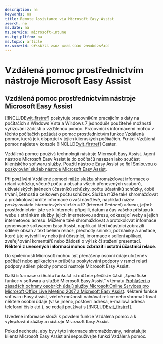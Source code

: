 ```yaml
---
description: na
keywords: na
title: Remote Assistance via Microsoft Easy Assist
search: na
ms.date: na
ms.service: microsoft-intune
ms.tgt_pltfrm: na
ms.topic: article
ms.assetid: 9faab775-c68e-4e26-9830-2998b62af403
---
```

# Vzd&#225;len&#225; pomoc prostřednictv&#237;m n&#225;stroje Microsoft Easy Assist

## Vzdálená pomoc prostřednictvím nástroje Microsoft Easy Assist
[!INCLUDE[wit_firstref](../Token/wit_firstref_md.md)] poskytuje pracovníkům pracujícím s daty na počítačích s Windows Vista a Windows 7 jednoduše použitelné možnosti vyřizování žádostí o vzdálenou pomoc.  Pracovníci s informacemi mohou v těchto počítačích požádat o pomoc prostřednictvím funkce Vzdálená pomoc, která je k dispozici v jejich klientských počítačích. Funkci Vzdálená pomoc najdete v konzole [!INCLUDE[wit_firstref](../Token/wit_firstref_md.md)] Center.

Vzdálená pomoc používá technologii nástroje Microsoft Easy Assist. Agent nástroje Microsoft Easy Assist je do počítačů nasazen jako součást klientského softwaru služby.  Použití nástroje Easy Assist se řídí [Smlouvou o poskytování služeb nástroje Microsoft Easy Assist](http://go.microsoft.com/fwlink/?LinkId=247512).

Při používání Vzdálené pomoci může služba shromažďovat informace o relaci schůzky, včetně počtu a obsahu všech přenesených souborů, uživatelských jménech účastníků schůzky, počtu účastníků schůzky, době trvání, četnosti a celkovém počtu schůzek.  Služba může také shromažďovat a protokolovat určité informace o vaší návštěvě, například název poskytovatele internetových služeb a IP (Internet Protocol) adresu, jejímž prostřednictvím jste se k Internetu připojili, datum a čas vašeho přístupu k webu a stránkám služby, jejich internetovou adresu, odkazující weby a jejich internetovou adresu.  Můžeme také shromažďovat a protokolovat informace generované softwarem Easy Assist, například kteří účastníci zobrazili sdílený obsah a text během relace, přechody snímků, poznámky a anotace, které jste vytvořili vy nebo jiní účastníci, informace o sdílení aplikací, zveřejňování komentářů nebo žádosti o výtisk či stažení prezentací. **Některé z uvedených informací mohou zobrazit i ostatní účastníci relace**.

Do společnosti Microsoft mohou být přenášeny osobní údaje uložené v počítači nebo aplikacích v průběhu poskytování podpory v rámci relací podpory sdílení plochy pomocí nástroje Microsoft Easy Assist.

Další informace o těchto funkcích si můžete přečíst v části „Specifické funkce v softwaru a službě Microsoft Easy Assist” v tématu [Prohlášení o zásadách ochrany osobních údajů služby Microsoft Online Services pro Microsoft Office Live Meeting 2007 a Microsoft Easy Assist](http://go.microsoft.com/fwlink/?LinkId=213115). Některé funkce softwaru Easy Assist, včetně možnosti nahrávat relace nebo shromažďovat některé osobní údaje (vaše jméno, poštovní adresa, e-mailová adresa, telefonní číslo atd.), se nedají používat s [!INCLUDE[wit_firstref](../Token/wit_firstref_md.md)].

Uvedené informace slouží k povolení funkce Vzdálená pomoc a k vylepšování služby a nástroje Microsoft Easy Assist.

Pokud nechcete, aby byly tyto informace shromažďovány, neinstalujte klienta Microsoft Easy Assist ani nepoužívejte funkci Vzdálená pomoc.

